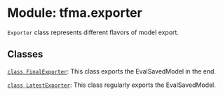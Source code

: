 <div itemscope itemtype="http://developers.google.com/ReferenceObject">
<meta itemprop="name" content="tfma.exporter" />
<meta itemprop="path" content="Stable" />
</div>

# Module: tfma.exporter

`Exporter` class represents different flavors of model export.

## Classes

[`class FinalExporter`](../tfma/exporter/FinalExporter.md): This class exports the EvalSavedModel in the end.

[`class LatestExporter`](../tfma/exporter/LatestExporter.md): This class regularly exports the EvalSavedModel.

